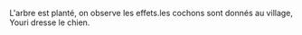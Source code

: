 L'arbre est planté, on observe les effets.les cochons sont donnés au village, Youri dresse le chien.